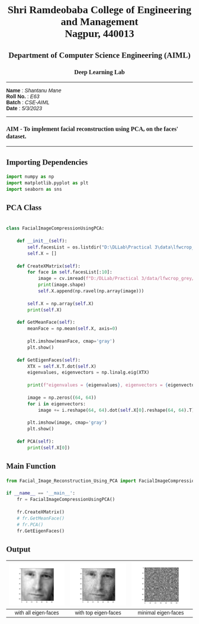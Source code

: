 <style>
h1, h2, h3
{
font-family: "Inria Serif", Times, serif;
    font-variant-ligatures: common-ligatures;
}

body{
    font-family: "IBM Plex Sans", sans-serif;
    font-variant-ligatures: common-ligatures;
}

</style>

# <center>Shri Ramdeobaba College of Engineering and Management<br>Nagpur, 440013</center>

## <center>Department of Computer Science Engineering (AIML)</center>

### <center>Deep Learning Lab</center>

---

**Name** : _Shantanu Mane_<br>
**Roll No.** : _E63_<br>
**Batch** : _CSE-AIML_<br>
**Date** : _5/3/2023_<br>

---

### AIM - To implement facial reconstruction using PCA, on the faces' dataset.

---

## Importing Dependencies

```python
import numpy as np
import matplotlib.pyplot as plt
import seaborn as sns
```

## PCA Class

```python

class FacialImageCompressionUsingPCA:

    def __init__(self):
        self.facesList = os.listdir("D:\DLLab\Practical 3\data\lfwcrop_grey/faces")
        self.X = []

    def CreateXMatrix(self):
        for face in self.facesList[:10]:
            image = cv.imread(f"D:/DLLab/Practical 3/data/lfwcrop_grey/faces/{face}", 0)
            print(image.shape)
            self.X.append(np.ravel(np.array(image)))

        self.X = np.array(self.X)
        print(self.X)

    def GetMeanFace(self):
        meanFace = np.mean(self.X, axis=0)

        plt.imshow(meanFace, cmap='gray')
        plt.show()

    def GetEigenFaces(self):
        XTX = self.X.T.dot(self.X)
        eigenvalues, eigenvectors = np.linalg.eig(XTX)

        print(f"eigenvalues = {eigenvalues}, eigenvectors = {eigenvectors.shape}")

        image = np.zeros((64, 64))
        for i in eigenvectors:
            image += i.reshape(64, 64).dot(self.X[0].reshape(64, 64).T).dot(i.reshape(64, 64))

        plt.imshow(image, cmap='gray')
        plt.show()

    def PCA(self):
        print(self.X[0])
```

## Main Function

```python
from Facial_Image_Reconstruction_Using_PCA import FacialImageCompressionUsingPCA

if __name__ == '__main__':
    fr = FacialImageCompressionUsingPCA()

    fr.CreateXMatrix()
    # fr.GetMeanFace()
    # fr.PCA()
    fr.GetEigenFaces()
```

## Output

| ![img.png](img.png)  | ![img_1.png](img_1.png) | ![img_2.png](img_2.png) |
|:--------------------:|:-----------------------:|:-----------------------:|
| with all eigen-faces |  with top eigen-faces   |   minimal eigen-faces   |